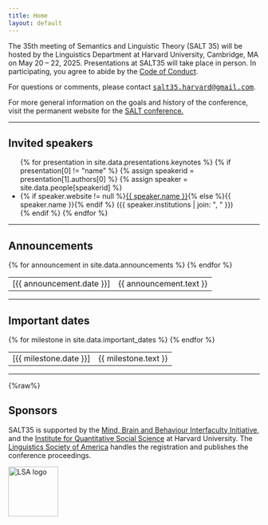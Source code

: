 ```yaml
---
title: Home
layout: default
---
```


The 35th meeting of Semantics and Linguistic Theory (SALT 35) will be hosted by the Linguistics Department at Harvard University, Cambridge, MA on May 20 – 22, 2025. Presentations at SALT35 will take place in person. In participating, you agree to abide by the [Code of Conduct](code-of-conduct/).

For questions or comments, please contact <span style="font-family: monospace">[salt35.harvard@gmail.com](mailto:salt35.harvard@gmail.com)</span>. 

For more general information on the goals and history of the conference, visit the permanent website for the [SALT conference.](http://saltconf.github.io)

<hr/>

## Invited speakers

<ul id="speakers">
  {% for presentation in site.data.presentations.keynotes %}
    {% if presentation[0] != "name" %}
      {% assign speakerid = presentation[1].authors[0] %}
      {% assign speaker = site.data.people[speakerid] %}
      <li>
        {% if speaker.website != null %}<a href="{{ speaker.website }}">{{ speaker.name }}</a>{% else %}{{ speaker.name }}{% endif %} ({{ speaker.institutions | join: ", " }})
      </li>
    {% endif %}
  {% endfor %}
</ul>

<hr/>

## Announcements

<table class="announce">
  <tbody>
    {% for announcement in site.data.announcements %}
    <tr>
      <td class="time">
        [{{ announcement.date }}]
      </td>
      <td>
        {{ announcement.text }}
      </td>
    </tr>
    {% endfor %}
  </tbody>
</table>
<!-- <hr style="border-style: dashed; border-color: #eae9e6"> -->

<hr/>

## Important dates

<table class="announce">
  <tbody>
    {% for milestone in site.data.important_dates %}
    <tr>
      <td class="time">
        [{{ milestone.date }}]
      </td>
      <td>
        {{ milestone.text }}
      </td>
    </tr>
    {% endfor %}
  </tbody>
</table>

<hr/>

{%raw%}
<!--- 
## Sponsors

{%endraw%}
--->

## Sponsors

SALT35 is supported by the [Mind, Brain and Behaviour Interfaculty Initiative](https://mbb.harvard.edu), and the [Institute for Quantitative Social Science](https://www.iq.harvard.edu/about) at Harvard University. The [Linguistics Society of America](https://www.lsadc.org)  handles the registration and publishes the conference proceedings.

<img src=" assets/images/lsa-logo.svg" alt="LSA logo" width="100" />


